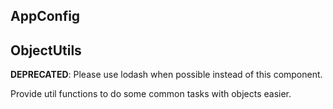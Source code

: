 ## AppConfig

## ObjectUtils
__DEPRECATED__: Please use lodash when possible instead of this component.

Provide util functions to do some common tasks with objects easier.

